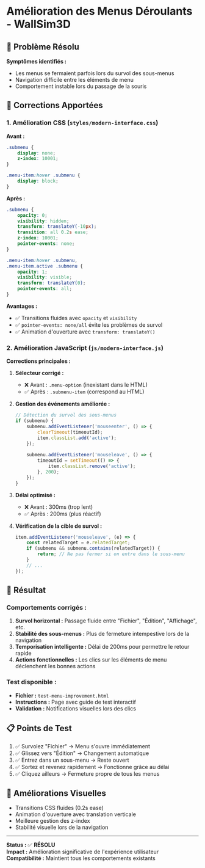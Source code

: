 # Amélioration des Menus Déroulants - WallSim3D

## 🎯 Problème Résolu

**Symptômes identifiés :**
- Les menus se fermaient parfois lors du survol des sous-menus
- Navigation difficile entre les éléments de menu
- Comportement instable lors du passage de la souris

## 🔧 Corrections Apportées

### 1. **Amélioration CSS** (`styles/modern-interface.css`)

**Avant :**
```css
.submenu {
    display: none;
    z-index: 10001;
}

.menu-item:hover .submenu {
    display: block;
}
```

**Après :**
```css
.submenu {
    opacity: 0;
    visibility: hidden;
    transform: translateY(-10px);
    transition: all 0.2s ease;
    z-index: 10001;
    pointer-events: none;
}

.menu-item:hover .submenu,
.menu-item.active .submenu {
    opacity: 1;
    visibility: visible;
    transform: translateY(0);
    pointer-events: all;
}
```

**Avantages :**
- ✅ Transitions fluides avec `opacity` et `visibility`
- ✅ `pointer-events: none/all` évite les problèmes de survol
- ✅ Animation d'ouverture avec `transform: translateY()`

### 2. **Amélioration JavaScript** (`js/modern-interface.js`)

**Corrections principales :**

1. **Sélecteur corrigé :**
   - ❌ Avant : `.menu-option` (inexistant dans le HTML)
   - ✅ Après : `.submenu-item` (correspond au HTML)

2. **Gestion des événements améliorée :**
   ```javascript
   // Détection du survol des sous-menus
   if (submenu) {
       submenu.addEventListener('mouseenter', () => {
           clearTimeout(timeoutId);
           item.classList.add('active');
       });
       
       submenu.addEventListener('mouseleave', () => {
           timeoutId = setTimeout(() => {
               item.classList.remove('active');
           }, 200);
       });
   }
   ```

3. **Délai optimisé :**
   - ❌ Avant : 300ms (trop lent)
   - ✅ Après : 200ms (plus réactif)

4. **Vérification de la cible de survol :**
   ```javascript
   item.addEventListener('mouseleave', (e) => {
       const relatedTarget = e.relatedTarget;
       if (submenu && submenu.contains(relatedTarget)) {
           return; // Ne pas fermer si on entre dans le sous-menu
       }
       // ...
   });
   ```

## 🚀 Résultat

### Comportements corrigés :
1. **Survol horizontal :** Passage fluide entre "Fichier", "Édition", "Affichage", etc.
2. **Stabilité des sous-menus :** Plus de fermeture intempestive lors de la navigation
3. **Temporisation intelligente :** Délai de 200ms pour permettre le retour rapide
4. **Actions fonctionnelles :** Les clics sur les éléments de menu déclenchent les bonnes actions

### Test disponible :
- **Fichier :** `test-menu-improvement.html`
- **Instructions :** Page avec guide de test interactif
- **Validation :** Notifications visuelles lors des clics

## 📋 Points de Test

1. ✅ Survolez "Fichier" → Menu s'ouvre immédiatement
2. ✅ Glissez vers "Édition" → Changement automatique
3. ✅ Entrez dans un sous-menu → Reste ouvert
4. ✅ Sortez et revenez rapidement → Fonctionne grâce au délai
5. ✅ Cliquez ailleurs → Fermeture propre de tous les menus

## 🎨 Améliorations Visuelles

- Transitions CSS fluides (0.2s ease)
- Animation d'ouverture avec translation verticale
- Meilleure gestion des z-index
- Stabilité visuelle lors de la navigation

---

**Status :** ✅ **RÉSOLU**  
**Impact :** Amélioration significative de l'expérience utilisateur  
**Compatibilité :** Maintient tous les comportements existants
